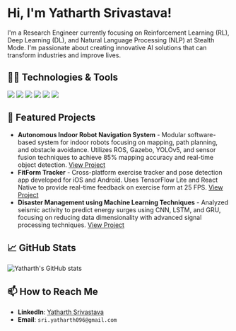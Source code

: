 # Hi, I'm Yatharth Srivastava!

I'm a Research Engineer currently focusing on Reinforcement Learning (RL), Deep Learning (DL), and Natural Language Processing (NLP) at Stealth Mode. I'm passionate about creating innovative AI solutions that can transform industries and improve lives.

## 👨‍💻 Technologies & Tools
![](https://img.shields.io/badge/Code-Python-blue)
![](https://img.shields.io/badge/Code-JavaScript-yellow)
![](https://img.shields.io/badge/Framework-React-blue)
![](https://img.shields.io/badge/Environment-Node.js-green)
![](https://img.shields.io/badge/Tools-Docker-blue)
![](https://img.shields.io/badge/Cloud-AWS-orange)

## 🌟 Featured Projects

- **Autonomous Indoor Robot Navigation System** - Modular software-based system for indoor robots focusing on mapping, path planning, and obstacle avoidance. Utilizes ROS, Gazebo, YOLOv5, and sensor fusion techniques to achieve 85% mapping accuracy and real-time object detection. [View Project](link-to-your-project)
- **FitForm Tracker** - Cross-platform exercise tracker and pose detection app developed for iOS and Android. Uses TensorFlow Lite and React Native to provide real-time feedback on exercise form at 25 FPS. [View Project](link-to-another-project)
- **Disaster Management using Machine Learning Techniques** - Analyzed seismic activity to predict energy surges using CNN, LSTM, and GRU, focusing on reducing data dimensionality with advanced signal processing techniques. [View Project](link-to-another-project)

## 📈 GitHub Stats

![Yatharth's GitHub stats](https://github-readme-stats.vercel.app/api?username=Yatharth020&show_icons=true&theme=radical)


## 📫 How to Reach Me

- **LinkedIn**: [Yatharth Srivastava]([https://linkedin.com/in/yourprofile](https://www.linkedin.com/in/yatharth-sri007/))
- **Email**: `sri.yatharth096@gmail.com`
